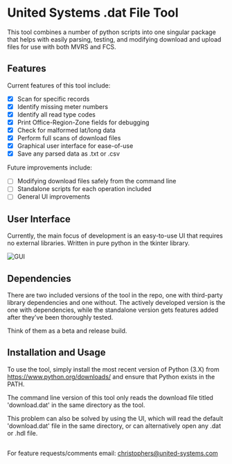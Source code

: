 # United Systems .dat File Tool

This tool combines a number of python scripts into one singular package that helps with easily parsing, testing, and modifying
download and upload files for use with both MVRS and FCS. 

## Features
Current features of this tool include:
- [x] Scan for specific records 
- [x] Identify missing meter numbers
- [x] Identify all read type codes
- [x] Print Office-Region-Zone fields for debugging
- [x] Check for malformed lat/long data
- [x] Perform full scans of download files
- [x] Graphical user interface for ease-of-use
- [x] Save any parsed data as .txt or .csv

Future improvements include:
- [ ] Modifying download files safely from the command line
- [ ] Standalone scripts for each operation included
- [ ] General UI improvements

## User Interface
Currently, the main focus of development is an easy-to-use UI that requires no external libraries. Written in pure python in the tkinter library. 

![GUI](https://imgur.com/LUKGuRb.png)

## Dependencies
There are two included versions of the tool in the repo, one with third-party library dependencies and one without. The actively developed version is the one with dependencies, while the standalone version gets features added after they've been thoroughly tested.

Think of them as a beta and release build. 

## Installation and Usage
To use the tool, simply install the most recent version of Python (3.X) from https://www.python.org/downloads/ and ensure that Python exists in the PATH. 

The command line version of this tool only reads the download file titled 'download.dat' in the same directory as the tool. 

This problem can also be solved by using the UI, which will read the default 'download.dat' file in the same directory, or can alternatively open any .dat or .hdl file. 

## 

For feature requests/comments email: christophers@united-systems.com
